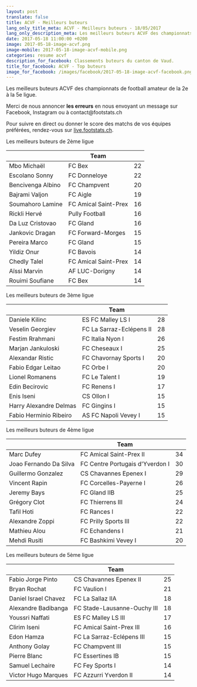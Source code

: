 ```yaml
---
layout: post
translate: false
title: ACVF - Meilleurs buteurs
lang_only_title_meta: ACVF - Meilleurs buteurs - 18/05/2017
lang_only_description_meta: Les meilleurs buteurs ACVF des championnats de football amateur de la 2e à la 5e ligue - 18/05/2017
date: 2017-05-18 11:00:00 +0200
image: 2017-05-18-image-acvf.png
image-mobile: 2017-05-18-image-acvf-mobile.png
categories: resume acvf
description_for_facebook: Classements buteurs du canton de Vaud.
title_for_facebook: ACVF - Top buteurs
image_for_facebook: /images/facebook/2017-05-18-image-acvf-facebook.png
---
```

<p>Les meilleurs buteurs ACVF des championnats de football amateur de la 2e à la 5e ligue.</p>
<p>Merci de nous annoncer <b>les erreurs</b> en nous envoyant un message sur Facebook, Instagram ou à contact@footstats.ch</p>
<p>Pour suivre en direct ou donner le score des matchs de vos équipes préférées, rendez-vous sur <a href='http://live.footstats.ch'>live.footstats.ch</a>.</p>

<p>Les meilleurs buteurs de 2ème ligue</p><table class="table"><thead><tr><th><i class="fa fa-male"></i></th><th>Team</th><th><i class="fa fa-futbol-o"></i></th></tr></thead><tbody><tr><td>Mbo Michaël</td><td>FC Bex</td><td>22</td></tr><tr><td>Escolano Sonny</td><td>FC Donneloye</td><td>22</td></tr><tr><td>Bencivenga Albino</td><td>FC Champvent</td><td>20</td></tr><tr><td>Bajrami Valjon</td><td>FC Aigle</td><td>19</td></tr><tr><td>Soumahoro Lamine</td><td>FC Amical Saint-Prex</td><td>16</td></tr><tr><td>Rickli Hervé</td><td>Pully Football</td><td>16</td></tr><tr><td>Da Luz Cristovao</td><td>FC Gland</td><td>16</td></tr><tr><td>Jankovic Dragan</td><td>FC Forward-Morges</td><td>15</td></tr><tr><td>Pereira Marco</td><td>FC Gland</td><td>15</td></tr><tr><td>Yildiz Onur</td><td>FC Bavois</td><td>14</td></tr><tr><td>Chedly Talel</td><td>FC Amical Saint-Prex</td><td>14</td></tr><tr><td>Aïssi Marvin</td><td>AF LUC-Dorigny</td><td>14</td></tr><tr><td>Rouimi Soufiane</td><td>FC Bex</td><td>14</td></tr></tbody></table><p>Les meilleurs buteurs de 3ème ligue</p><table class="table"><thead><tr><th><i class="fa fa-male"></i></th><th>Team</th><th><i class="fa fa-futbol-o"></i></th></tr></thead><tbody><tr><td>Daniele Kilinc</td><td>ES FC Malley LS I</td><td>28</td></tr><tr><td>Veselin Georgiev</td><td>FC La Sarraz-Eclépens II</td><td>28</td></tr><tr><td>Festim Rrahmani</td><td>FC Italia Nyon I</td><td>26</td></tr><tr><td>Marjan Jankuloski</td><td>FC Cheseaux I</td><td>25</td></tr><tr><td>Alexandar Ristic</td><td>FC Chavornay Sports I</td><td>20</td></tr><tr><td>Fabio Edgar Leitao</td><td>FC Orbe I</td><td>20</td></tr><tr><td>Lionel Romanens</td><td>FC Le Talent I</td><td>19</td></tr><tr><td>Edin Becirovic</td><td>FC Renens I</td><td>17</td></tr><tr><td>Enis Iseni</td><td>CS Ollon I</td><td>15</td></tr><tr><td>Harry Alexandre Delmas</td><td>FC Gingins I</td><td>15</td></tr><tr><td>Fabio Herminio Ribeiro</td><td>AS FC Napoli Vevey I</td><td>15</td></tr></tbody></table><p>Les meilleurs buteurs de 4ème ligue</p><table class="table"><thead><tr><th><i class="fa fa-male"></i></th><th>Team</th><th><i class="fa fa-futbol-o"></i></th></tr></thead><tbody><tr><td>Marc Dufey</td><td>FC Amical Saint-Prex II</td><td>34</td></tr><tr><td>Joao Fernando Da Silva</td><td>FC Centre Portugais d'Yverdon I</td><td>30</td></tr><tr><td>Guillermo Gonzalez</td><td>CS Chavannes Epenex I</td><td>29</td></tr><tr><td>Vincent Rapin</td><td>FC Corcelles-Payerne l</td><td>26</td></tr><tr><td>Jeremy Bays</td><td>FC Gland IIB</td><td>25</td></tr><tr><td>Grégory Clot</td><td>FC Thierrens III</td><td>24</td></tr><tr><td>Tafil Hoti</td><td>FC Rances l</td><td>22</td></tr><tr><td>Alexandre Zoppi</td><td>FC Prilly Sports III</td><td>22</td></tr><tr><td>Mathieu Alou</td><td>FC Echandens I</td><td>21</td></tr><tr><td>Mehdi Rusiti</td><td>FC Bashkimi Vevey I</td><td>20</td></tr></tbody></table><p>Les meilleurs buteurs de 5ème ligue</p><table class="table"><thead><tr><th><i class="fa fa-male"></i></th><th>Team</th><th><i class="fa fa-futbol-o"></i></th></tr></thead><tbody><tr><td>Fabio Jorge Pinto</td><td>CS Chavannes Epenex II</td><td>25</td></tr><tr><td>Bryan Rochat</td><td>FC Vaulion l</td><td>21</td></tr><tr><td>Daniel Israel Chavez</td><td>FC La Sallaz IIA</td><td>18</td></tr><tr><td>Alexandre Badibanga</td><td>FC Stade-Lausanne-Ouchy III</td><td>18</td></tr><tr><td>Youssri Naffati</td><td>ES FC Malley LS III</td><td>17</td></tr><tr><td>Clirim Iseni</td><td>FC Amical Saint-Prex III</td><td>16</td></tr><tr><td>Edon Hamza</td><td>FC La Sarraz-Eclépens III</td><td>15</td></tr><tr><td>Anthony Golay</td><td>FC Champvent III</td><td>15</td></tr><tr><td>Pierre Blanc</td><td>FC Essertines IB</td><td>15</td></tr><tr><td>Samuel Lechaire</td><td>FC Fey Sports l</td><td>14</td></tr><tr><td>Victor Hugo Marques</td><td>FC Azzurri Yverdon II</td><td>14</td></tr></tbody></table>
